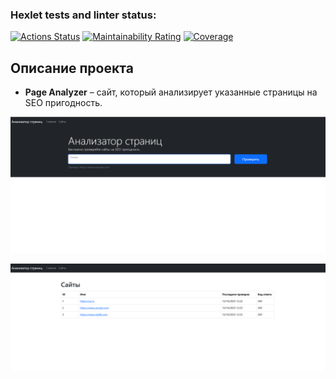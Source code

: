### Hexlet tests and linter status:
[![Actions Status](https://github.com/Ahiru78/java-project-72/actions/workflows/hexlet-check.yml/badge.svg)](https://github.com/Ahiru78/java-project-72/actions)
[![Maintainability Rating](https://sonarcloud.io/api/project_badges/measure?project=Ahiru78_java-project-72&metric=sqale_rating)](https://sonarcloud.io/summary/new_code?id=Ahiru78_java-project-72)
[![Coverage](https://sonarcloud.io/api/project_badges/measure?project=Ahiru78_java-project-72&metric=coverage)](https://sonarcloud.io/summary/new_code?id=Ahiru78_java-project-72)

## Описание проекта

* **Page Analyzer** – сайт, который анализирует указанные страницы на SEO пригодность.

![img.png](img.png)

![img_1.png](img_1.png)